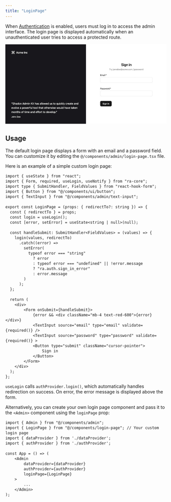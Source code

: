 ```yaml
---
title: "LoginPage"
---
```


When [Authentication](./Authentication.md) is enabled, users must log in to access the admin interface. The login page is displayed automatically when an unauthenticated user tries to access a protected route.

![Login page](./images/login.jpg)

## Usage

The default login page displays a form with an email and a password field. You can customize it by editing the `@/components/admin/login-page.tsx` file.

Here is an example of a simple custom login page:

```tsx title=@/components/admin/login-page.tsx
import { useState } from "react";
import { Form, required, useLogin, useNotify } from "ra-core";
import type { SubmitHandler, FieldValues } from "react-hook-form";
import { Button } from "@/components/ui/button";
import { TextInput } from "@/components/admin/text-input";

export const LoginPage = (props: { redirectTo?: string }) => {
  const { redirectTo } = props;
  const login = useLogin();
  const [error, setError] = useState<string | null>(null);

  const handleSubmit: SubmitHandler<FieldValues> = (values) => {
    login(values, redirectTo)
      .catch((error) =>
        setError(
          typeof error === "string"
            ? error
            : typeof error === "undefined" || !error.message
            ? "ra.auth.sign_in_error"
            : error.message
        )
      );
  };

  return (
    <div>
        <Form onSubmit={handleSubmit}>
            {error && <div className="mb-4 text-red-600">{error}</div>}
            <TextInput source="email" type="email" validate={required()} />
            <TextInput source="password" type="password" validate={required()} >
            <Button type="submit" className="cursor-pointer">
                Sign in
            </Button>
        </Form>
    </div>
  );
};
```

`useLogin` calls `authProvider.login()`, which automatically handles redirection on success. On error, the error message is displayed above the form.

Alternatively, you can create your own login page component and pass it to the `<Admin>` component using the `loginPage` prop:

```tsx
import { Admin } from "@/components/admin";
import { LoginPage } from "@/components/login-page"; // Your custom login page    
import { dataProvider } from './dataProvider';
import { authProvider } from './authProvider';

const App = () => (
    <Admin
        dataProvider={dataProvider}
        authProvider={authProvider}
        loginPage={LoginPage}
    >
        ...
    </Admin>
);
```
